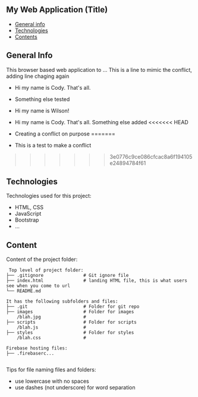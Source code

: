 ## My Web Application (Title)

* [General info](#general-info)
* [Technologies](#technologies)
* [Contents](#content)

## General Info
This browser based web application to ...
This is a line to mimic the conflict, adding line chaging again
* Hi my name is Cody. That's all.

* Something else tested
* Hi my name is Wilson!

* Hi my name is Cody. That's all. Something else added
<<<<<<< HEAD
* Creating a conflict on purpose
=======
* This is a test to make a conflict
>>>>>>> 3e0776c9ce086cfcac8a6f194105e24894784f61
	
## Technologies
Technologies used for this project:
* HTML, CSS
* JavaScript
* Bootstrap 
* ...
	
## Content
Content of the project folder:

```
 Top level of project folder: 
├── .gitignore               # Git ignore file
├── index.html               # landing HTML file, this is what users see when you come to url
└── README.md

It has the following subfolders and files:
├── .git                     # Folder for git repo
├── images                   # Folder for images
    /blah.jpg                # 
├── scripts                  # Folder for scripts
    /blah.js                 # 
├── styles                   # Folder for styles
    /blah.css                # 

Firebase hosting files: 
├── .firebaserc...


```

Tips for file naming files and folders:
* use lowercase with no spaces
* use dashes (not underscore) for word separation

